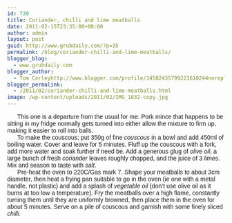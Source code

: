 ```yaml
---
id: 720
title: Coriander, chilli and lime meatballs
date: 2011-02-15T23:35:00+00:00
author: admin
layout: post
guid: http://www.grubdaily.com/?p=35
permalink: /blog/coriander-chilli-and-lime-meatballs/
blogger_blog:
  - www.grubdaily.com
blogger_author:
  - Tom Corleyhttp://www.blogger.com/profile/14582435799223610244noreply@blogger.com
blogger_permalink:
  - /2011/02/coriander-chilli-and-lime-meatballs.html
image: /wp-content/uploads/2011/02/IMG_1832-copy.jpg
---
```

<div dir="ltr" style="text-align: left;" trbidi="on">
  <span class="Apple-style-span" style="font-family: Verdana, sans-serif;">&nbsp;&nbsp; &nbsp; &nbsp;This one is a departure from the usual for me. Pork mince that happens to be sitting in my fridge normally gets turned into either allow the mixture to firm up, making it easier to roll into balls.&nbsp;</span><br /><span class="Apple-style-span" style="font-family: Verdana, sans-serif;">&nbsp;&nbsp; &nbsp; &nbsp;To make the couscous; put 350g of fine <i>couscous </i>in a bowl and add 450ml of boiling water. Cover and leave for 5 minutes. Fluff up the couscous with a fork, add more water and soak further if need be. Add a generous glug of <i>olive oil</i>, a large bunch of fresh <i>coriander </i>leaves roughly chopped, and the juice of 3 <i>limes</i>. Mix and season to taste with <i>salt</i>.&nbsp;</span><br /><span class="Apple-style-span" style="font-family: Verdana, sans-serif;">&nbsp;&nbsp; &nbsp; &nbsp;Pre-heat the oven to 220C/Gas mark 7. Shape your meatballs to about 3cm diameter, then heat a frying pan suitable to go in the oven (ie one with a metal handle, not plastic) and add a splash of <i>vegetable oil</i> (don&#8217;t use olive oil as it burns at too low a temperature). Fry the meatballs over a high flame, constantly turning them until they are uniformly browned, then place them in the oven for about 5 minutes. Serve on a pile of couscous and&nbsp;</span><span class="Apple-style-span" style="font-family: Verdana, sans-serif;">garnish</span><span class="Apple-style-span" style="font-family: Verdana, sans-serif;">&nbsp;with some finely sliced <i>chilli</i>.</span>
</div>